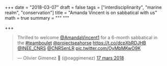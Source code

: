 +++
date = "2018-03-07"
draft = false
tags = ["interdisciplinarity", "marine realm", "conservation"]
title = "Amanda Vincent is on sabbatical with us"
math = true
summary = """
"""

+++
 
<blockquote class="twitter-tweet" data-lang="fr"><p lang="en" dir="ltr">Thrilled to welcome <a href="https://twitter.com/AmandaVincent1?ref_src=twsrc%5Etfw">@AmandaVincent1</a> for a 6-month sabbatical in the <a href="https://twitter.com/hashtag/teamboulet?src=hash&amp;ref_src=twsrc%5Etfw">#teamboulet</a> <a href="https://twitter.com/projectseahorse?ref_src=twsrc%5Etfw">@projectseahorse</a> <a href="https://t.co/dcpXbRDJHB">https://t.co/dcpXbRDJHB</a> <a href="https://twitter.com/INEE_CNRS?ref_src=twsrc%5Etfw">@INEE_CNRS</a> <a href="https://twitter.com/CNRSenLR?ref_src=twsrc%5Etfw">@CNRSenLR</a> <a href="https://t.co/OyMbMKwO9K">pic.twitter.com/OyMbMKwO9K</a></p>&mdash; Olivier Gimenez 🍉 (@oaggimenez) <a href="https://twitter.com/oaggimenez/status/974945526482460672?ref_src=twsrc%5Etfw">17 mars 2018</a></blockquote>
<script async src="https://platform.twitter.com/widgets.js" charset="utf-8"></script>
